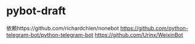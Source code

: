 # pybot-draft

依赖https://github.com/richardchien/nonebot https://github.com/python-telegram-bot/python-telegram-bot https://github.com/Urinx/WeixinBot

 
